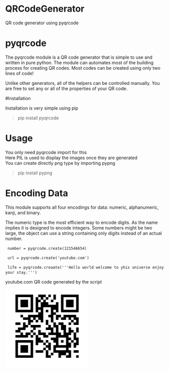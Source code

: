 # QRCodeGenerator
QR code generator using pyqrcode

# pyqrcode
The pyqrcode module is a QR code generator that is simple to use and written in pure python. The module can automates most of the building process for creating QR codes. Most codes can be created using only two lines of code!

Unlike other generators, all of the helpers can be controlled manually. You are free to set any or all of the properties of your QR code.

#Installation

Installation is very simple using pip

> pip install pyqrcode

# Usage

You only need pyqrcode import for this  \
Here PIL is used to display the images once they are generated \
You can create directly png type by importing pypng
> pip install pypng

# Encoding Data

This module supports all four encodings for data: numeric, alphanumeric, kanji, and binary.

The numeric type is the most efficient way to encode digits. As the name implies it is designed to encode integers. Some numbers might be two large, the object can use a string containing only digits instead of an actual number.
```
 number = pyqrcode.create(121546654)
```
```
 url = pyqrcode.create('youtube.com')
```
```
 life = pyqrcode.creaate('''Hello world welcome to yhis universe enjoy your stay.''')
```

 youtube.com QR code generated by the script
![alt_text](https://raw.githubusercontent.com/hash84/QRCodeGenerator/master/Youtube.com_QRCODE_.png)
